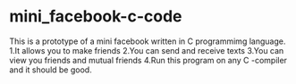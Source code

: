 # mini_facebook-c-code
This is a prototype of a mini facebook written in C programmimg language.
1.It allows you to make friends 
2.You can send and receive texts 
3.You can view you friends and mutual friends 
4.Run this program on any C -compiler and it should be good.
